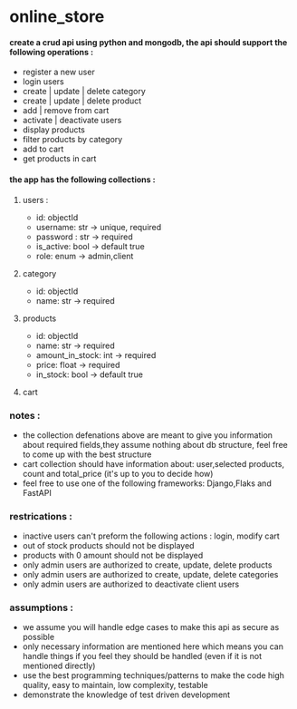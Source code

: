 # online_store
#### create a crud api using python and mongodb, the api should support the following operations : 
- register a new user
- login users 
- create | update | delete category
- create | update | delete product 
- add | remove from cart 
- activate | deactivate users 
- display products 
- filter products by category 
- add to cart 
- get products in cart 

#### the app has the following collections : 
1. users : 
    - id: objectId
    - username: str -> unique, required 
    - password : str -> required 
    - is_active: bool -> default true
    - role: enum -> admin,client 
    
2. category 
    - id: objectId
    - name: str -> required
    
3. products
    - id: objectId
    - name: str -> required 
    - amount_in_stock: int -> required 
    - price: float -> required
    - in_stock: bool -> default true 
    
4. cart 


### notes : 
- the collection defenations above are meant to give you information about required fields,they assume nothing about db structure, feel free to come up with the best structure 
- cart collection should have information about: user,selected products, count and total_price (it's up to you to decide how)
- feel free to use one of the following frameworks: Django,Flaks and FastAPI

### restrications : 
 - inactive users can't preform the following actions : login, modify cart
 - out of stock products should not be displayed 
 - products with 0 amount should not be displayed 
 - only admin users are authorized to create, update, delete products 
 - only admin users are authorized to create, update, delete categories 
 - only admin users are authorized to deactivate client users
 
### assumptions : 
 - we assume you will handle edge cases to make this api as secure as possible 
 - only necessary information are mentioned here which means you can handle things if you feel they should be handled (even if it is not mentioned directly)
 - use the best programming techniques/patterns to make the code high quality, easy to maintain, low complexity, testable
 - demonstrate the knowledge of test driven development


 
    

